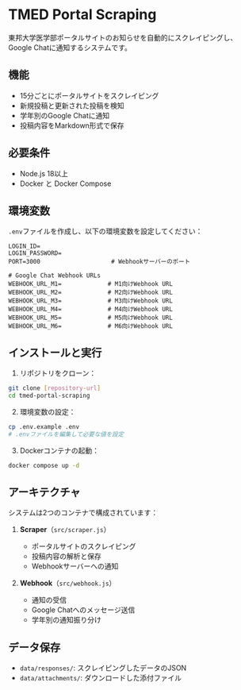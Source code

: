 # TMED Portal Scraping

東邦大学医学部ポータルサイトのお知らせを自動的にスクレイピングし、Google Chatに通知するシステムです。

## 機能

- 15分ごとにポータルサイトをスクレイピング
- 新規投稿と更新された投稿を検知
- 学年別のGoogle Chatに通知
- 投稿内容をMarkdown形式で保存

## 必要条件

- Node.js 18以上
- Docker と Docker Compose

## 環境変数

`.env`ファイルを作成し、以下の環境変数を設定してください：

```env
LOGIN_ID=
LOGIN_PASSWORD=
PORT=3000                    # Webhookサーバーのポート

# Google Chat Webhook URLs
WEBHOOK_URL_M1=             # M1向けWebhook URL
WEBHOOK_URL_M2=             # M2向けWebhook URL
WEBHOOK_URL_M3=             # M3向けWebhook URL
WEBHOOK_URL_M4=             # M4向けWebhook URL
WEBHOOK_URL_M5=             # M5向けWebhook URL
WEBHOOK_URL_M6=             # M6向けWebhook URL
```

## インストールと実行

1. リポジトリをクローン：
```bash
git clone [repository-url]
cd tmed-portal-scraping
```

2. 環境変数の設定：
```bash
cp .env.example .env
# .envファイルを編集して必要な値を設定
```

3. Dockerコンテナの起動：
```bash
docker compose up -d
```

## アーキテクチャ

システムは2つのコンテナで構成されています：

1. **Scraper**（`src/scraper.js`）
   - ポータルサイトのスクレイピング
   - 投稿内容の解析と保存
   - Webhookサーバーへの通知

2. **Webhook**（`src/webhook.js`）
   - 通知の受信
   - Google Chatへのメッセージ送信
   - 学年別の通知振り分け

## データ保存

- `data/responses/`: スクレイピングしたデータのJSON
- `data/attachments/`: ダウンロードした添付ファイル
